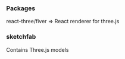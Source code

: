 ### Packages ####

react-three/fiver => React renderer for three.js


### sketchfab 
Contains Three.js models